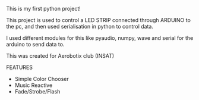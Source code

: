 This is my first python project!

This project is used to control a LED STRIP connected through ARDUINO to the pc, and then used serialisation in python to control data.

I used different modules for this like pyaudio, numpy, wave and serial for the arduino to send data to.

This was created for Aerobotix club (INSAT)


FEATURES
  - Simple Color Chooser
  - Music Reactive
  - Fade/Strobe/Flash
